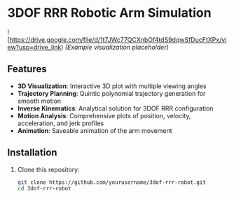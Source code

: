 # 3DOF RRR Robotic Arm Simulation  

![https://drive.google.com/file/d/1t7JWc77QCXnbOf4tdS9dqwSfDucFtXPx/view?usp=drive_link) *(Example visualization placeholder)*  

## Features  
- **3D Visualization**: Interactive 3D plot with multiple viewing angles  
- **Trajectory Planning**: Quintic polynomial trajectory generation for smooth motion  
- **Inverse Kinematics**: Analytical solution for 3DOF RRR configuration  
- **Motion Analysis**: Comprehensive plots of position, velocity, acceleration, and jerk profiles  
- **Animation**: Saveable animation of the arm movement  

## Installation  
1. Clone this repository:  
   ```bash  
   git clone https://github.com/yourusername/3dof-rrr-robot.git  
   cd 3dof-rrr-robot  
